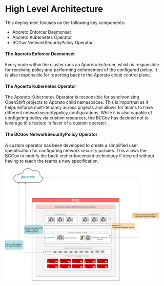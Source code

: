 # High Level Architecture
This deployment focuses on the following key components: 
- Aporeto Enforcer Daemonset
- Aporeto Kubernetes Operator
- BCGov NetworkSecurityPolicy Operator

#### The Aporeto Enforcer Daemonset
Every node within the cluster runs an Aporeto Enforcer, which is responsible for receiving policy and performing enforcement of the configured policy. It is also responsible for reporting back to the Aporeto cloud control plane. 

#### The Apoerto Kubernetes Operator
The Aporeto Kubernetes Operator is responsible for synchronizing OpenShift projects to Aporeto child namespaces. This is importnat as it helps enforce multi-tenancy across projects  and allows for teams to have different networksecuritypolicy configurations. While it is also capable of configuring policy via custom resources, the BCGov has decided not to leverage this feature in favor of a custom operator. 

#### The BCGov NetworkSecurityPolicy Operator
A custom operator has been developed to create a simplified user specification for configuring network security policies. This allows the BCGov to modify the back-end enforcement technology if desired without having to teach the teams a new specification.

![](./assets/bcgov-aporeto-high-level.png)
